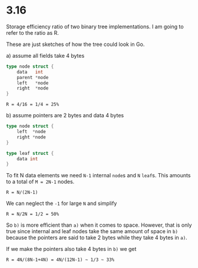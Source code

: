 # 3.16

Storage efficiency ratio of two binary tree implementations. I am going to refer to the ratio as R.

These are just sketches of how the tree could look in Go.

a) assume all fields take 4 bytes

```go
type node struct {
    data   int
    parent *node
    left   *node
    right  *node
}
```

    R = 4/16 = 1/4 = 25%

b) assume pointers are 2 bytes and data 4 bytes

```go
type node struct {
    left  *node
    right *node
}

type leaf struct {
    data int
}
```

To fit N data elements we need `N-1` internal `node`s and `N` `leaf`s. This amounts to a total of `M
= 2N-1` nodes.

    R = N/(2N-1)

We can neglect the `-1` for large `N` and simplify

    R = N/2N = 1/2 = 50%

So `b)` is more efficient than `a)` when it comes to space. However, that is only true since
internal and leaf nodes take the same amount of space in `b)` because the pointers are said to take
2 bytes while they take 4 bytes in `a)`.

If we make the pointers also take 4 bytes in `b)` we get

    R = 4N/(8N-1+4N) = 4N/(12N-1) ~ 1/3 ~ 33%



